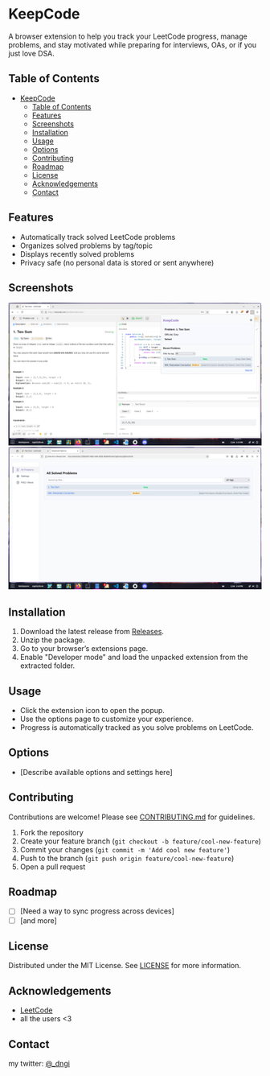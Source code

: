 # KeepCode

A browser extension to help you track your LeetCode progress, manage problems, and stay motivated while preparing for interviews, OAs, or if you just love DSA.

## Table of Contents

- [KeepCode](#keepcode)
  - [Table of Contents](#table-of-contents)
  - [Features](#features)
  - [Screenshots](#screenshots)
  - [Installation](#installation)
  - [Usage](#usage)
  - [Options](#options)
  - [Contributing](#contributing)
  - [Roadmap](#roadmap)
  - [License](#license)
  - [Acknowledgements](#acknowledgements)
  - [Contact](#contact)

## Features

- Automatically track solved LeetCode problems
- Organizes solved problems by tag/topic
- Displays recently solved problems
- Privacy safe (no personal data is stored or sent anywhere)

## Screenshots
![Example of extension popup](./assets/screenshots/screenshot-popup.png)
![Example of extension popup](./assets/screenshots/screenshot-options.png)


## Installation

1. Download the latest release from [Releases](https://github.com/kiing-dom/leetcode-tracker/releases).
2. Unzip the package.
3. Go to your browser’s extensions page.
4. Enable "Developer mode" and load the unpacked extension from the extracted folder.

## Usage

- Click the extension icon to open the popup.
- Use the options page to customize your experience.
- Progress is automatically tracked as you solve problems on LeetCode.

## Options

- [Describe available options and settings here]

## Contributing

Contributions are welcome! Please see [CONTRIBUTING.md](CONTRIBUTING.md) for guidelines.

1. Fork the repository
2. Create your feature branch (`git checkout -b feature/cool-new-feature`)
3. Commit your changes (`git commit -m 'Add cool new feature'`)
4. Push to the branch (`git push origin feature/cool-new-feature`)
5. Open a pull request

## Roadmap
- [ ] [Need a way to sync progress across devices]
- [ ] [and more]

## License

Distributed under the MIT License. See [LICENSE](LICENSE) for more information.

## Acknowledgements

- [LeetCode](https://leetcode.com/)
- all the users <3

## Contact

my twitter: [@_dngi](https://twitter.com/_dngi)
